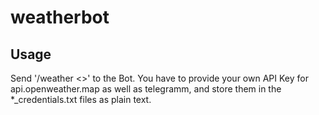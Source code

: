 # weatherbot

## Usage
Send '/weather <<Your City>>' to the Bot. You have to provide your own API Key for api.openweather.map as well as telegramm, and store them in the *_credentials.txt files as plain text.
